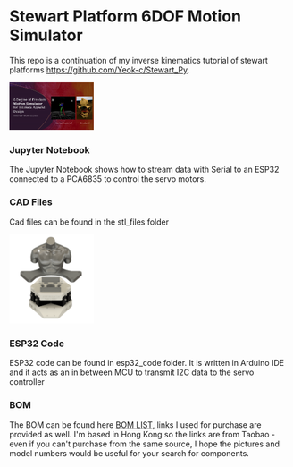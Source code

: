 #  Stewart Platform 6DOF Motion Simulator
This repo is a continuation of my inverse kinematics tutorial of stewart platforms https://github.com/Yeok-c/Stewart_Py. 

[<img src="./doc/jupyter_nb/Cover_GIF.gif" width="30%" height="30%">](./doc/jupyter_nb/Cover_GIF.gif)

### Jupyter Notebook
The Jupyter Notebook shows how to stream data with Serial to an ESP32 connected to a PCA6835 to control the servo motors.

### CAD Files
Cad files can be found in the stl_files folder

[<img src="./doc/jupyter_nb/Fusion360.png" width="30%" height="30%">](./doc/jupyter_nb/Fusion360.png)

### ESP32 Code
ESP32 code can be found in esp32_code folder. It is written in Arduino IDE and it acts as an in between MCU to transmit I2C data to the servo controller

### BOM 
The BOM can be found here [BOM LIST](https://docs.google.com/spreadsheets/d/e/2PACX-1vQ9ZVM9ew8fbI84-LNXgIDaTvX_brs-90LQoCqm5XGSu8JCmCOap9srNGCI_uXR5SvpOechf7BhsR9P/pubhtml), links I used for purchase are provided as well. I'm based in Hong Kong so the links are from Taobao - even if you can't purchase from the same source, I hope the pictures and model numbers would be useful for your search for components. 
